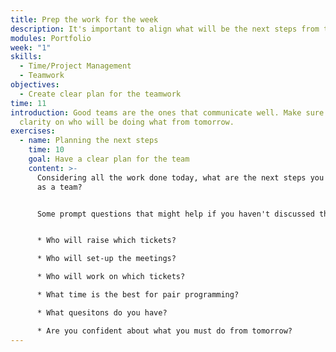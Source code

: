 ```yaml
---
title: Prep the work for the week
description: It's important to align what will be the next steps from this first meet-up
modules: Portfolio
week: "1"
skills:
  - Time/Project Management
  - Teamwork
objectives:
  - Create clear plan for the teamwork
time: 11
introduction: Good teams are the ones that communicate well. Make sure you have
  clarity on who will be doing what from tomorrow.
exercises:
  - name: Planning the next steps
    time: 10
    goal: Have a clear plan for the team
    content: >-
      Considering all the work done today, what are the next steps you must take
      as a team?


      Some prompt questions that might help if you haven't discussed them yet:


      * Who will raise which tickets?

      * Who will set-up the meetings?

      * Who will work on which tickets?

      * What time is the best for pair programming?

      * What quesitons do you have?

      * Are you confident about what you must do from tomorrow?
---
```


